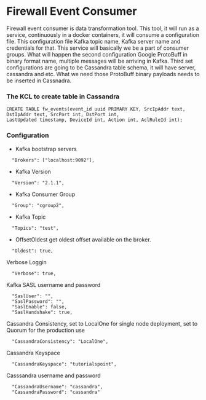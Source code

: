 # Firewall Event Consumer

Firewall event consumer is data transformation tool. This tool, it will run as a service, continuously in a docker containers, it will consume a configuration file. This configuration file Kafka topic name, Kafka server name and credentials for that. This service will basically we be a part of consumer groups. What will happen the second configuration Google ProtoBuff in binary format name, multiple messages will be arriving in Kafka. 
Third set configurations are going to be Cassandra table schema, it will  have server, cassandra and etc. What we need those ProtoBuff binary payloads needs to be inserted in Cassnadra.

### The KCL to create table in Cassandra
```
CREATE TABLE fw_events(event_id uuid PRIMARY KEY, SrcIpAddr text, 
DstIpAddr text, SrcPort int, DstPort int, 
LastUpdated timestamp, DeviceId int, Action int, AclRuleId int);
```

### Configuration
- Kafka bootstrap servers

```
  "Brokers": ["localhost:9092"],
```  

- Kafka Version

```
  "Version": "2.1.1",
```

- Kafka Consumer Group

```
  "Group": "cgroup2",
```

- Kafka Topic

```  
  "Topics": "test",
```

- OffsetOldest get oldest offset available on the broker.

```  
  "Oldest": true,
```  

Verbose Loggin

```
  "Verbose": true,
```

Kafka SASL username and password  

```
  "SaslUser": "",
  "SaslPassword": "",  
  "SaslEnable": false,  
  "SaslHandshake": true,
``` 

Cassandra Consistency, set to LocalOne for single node deployment, set to Quorum for the production use

``` 
  "CassandraConsistency": "LocalOne",
```

Cassandra Keyspace

```  
  "CassandraKeyspace": "tutorialspoint",
```  

Casssandra username and password

```
  "CassandraUsername": "cassandra",
  "CassandraPassword": "cassandra"
```

